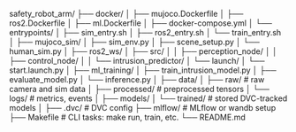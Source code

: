 safety_robot_arm/
├── docker/
│   ├── mujoco.Dockerfile
│   ├── ros2.Dockerfile
│   ├── ml.Dockerfile
│   ├── docker-compose.yml
│   └── entrypoints/
│       ├── sim_entry.sh
│       ├── ros2_entry.sh
│       └── train_entry.sh
│
├── mujoco_sim/
│   ├── sim_env.py
│   ├── scene_setup.py
│   └── human_sim.py
│
├── ros2_ws/
│   ├── src/
│   │   ├── perception_node/
│   │   ├── control_node/
│   │   └── intrusion_predictor/
│   └── launch/
│       └── start.launch.py
│
├── ml_training/
│   ├── train_intrusion_model.py
│   ├── evaluate_model.py
│   └── inference.py
│
├── data/
│   ├── raw/                     # raw camera and sim data
│   ├── processed/               # preprocessed tensors
│   └── logs/                    # metrics, events
│
├── models/
│   └── trained/                 # stored DVC-tracked models
│
├── .dvc/                        # DVC config
├── mlflow/                     # MLflow or wandb setup
├── Makefile                    # CLI tasks: make run, train, etc.
└── README.md
